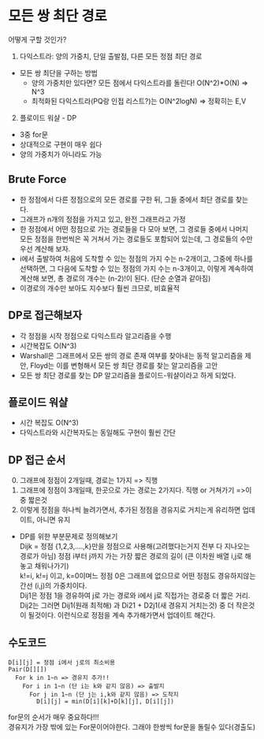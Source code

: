 # 모든 쌍 최단 경로

어떻게 구할 것인가?

1. 다익스트라: 양의 가중치, 단일 출발점, 다른 모든 정점 최단 경로

- 모든 쌍 최단을 구하는 방법
  - 양의 가중치만 있다면? 모든 점에서 다익스트라를 돌린다! O(N^2)\*O(N) => N^3
  - 최적화된 다익스트라(PQ랑 인접 리스트?)는 O(N^2logN) => 정확히는 E,V

2. 플로이드 워샬 - DP

- 3중 for문
- 상대적으로 구현이 매우 쉽다
- 양의 가중치가 아니라도 가능

## Brute Force

- 한 정점에서 다른 정점으로의 모든 경로를 구한 뒤, 그들 중에서 최단 경로를 찾는다.
- 그래프가 n개의 정점을 가지고 있고, 완전 그래프라고 가정
- 한 정점에서 어떤 정점으로 가는 경로들을 다 모아 보면, 그 경로들 중에서 나머지 모든 정점을 한번씩은 꼭 거쳐서 가는 경로들도 포함되어 있는데, 그 경로들의 수만 우선 계산해 보자.
- i에서 출발하여 처음에 도착할 수 있는 정점의 가지 수는 n-2개이고, 그중에 하나를 선택하면, 그 다음에 도착할 수 있는 정점의 가지 수는 n-3개이고, 이렇게 계속하여 계산해 보면, 총 경로의 개수는 (n-2)!이 된다. (단순 순열과 같아짐)
- 이경로의 개수만 보아도 지수보다 훨씬 크므로, 비효율적

## DP로 접근해보자

- 각 정점을 시작 정점으로 다익스트라 알고리즘을 수행
- 시간복잡도 O(N^3)
- Warshall은 그래프에서 모든 쌍의 경로 존재 여부를 찾아내는 동적 알고리즘을 제안, Floyd는 이를 변형해서 모든 쌍 최단 경로를 찾는 알고리즘을 고안
- 모든 쌍 최단 경로를 찾는 DP 알고리즘을 플로이드-워샬이라고 하게 되었다.

## 플로이드 워샬

- 시간 복잡도 O(N^3)
- 다익스트라와 시간복자도는 동일해도 구현이 훨씬 간단

## DP 접근 순서

0. 그래프에 정점이 2개일때, 경로는 1가지 => 직행
1. 그래프에 정점이 3개일때, 한곳으로 가는 경로는 2가지다. 직행 or 거쳐가기 =>이중 짧은것
2. 이렇게 정점을 하나씩 늘려가면서, 추가된 정점을 경유지로 거치는게 유리하면 업데이트, 아니면 유지

- DP를 위한 부분문제로 정의해보기  
  Dijk = 정점 {1,2,3,....,k}만을 정점으로 사용해(고려했다는거지 전부 다 지나오는 경로가 아님) 정점 i부터 j까지 가는 가장 짧은 경로의 길이 (큰 이차원 배열 i,j로 해놓고 채워나가기)  
  k!=i, k!=j 이고, k=0이며느 정점 0은 그래프에 없으므로 어떤 정점도 경유하지않는 간선 (i,j)의 가중치이다.  
  Dij1은 정점 1을 경유하여 j로 가는 경로와 i에서 j로 직접가는 경로중 더 짧은 거리.  
  Dij2는 그러면 Dij1(원래 최적해) 과 Di21 + D2j1(새 경유지 거치는것) 중 더 작은것이 될것이다.
  이런식으로 정점을 계속 추가해가면서 업데이트 해간다.

## 수도코드

```
D[i][j] = 정점 i에서 j로의 최소비용
Pair(D[][])
  For k in 1~n => 경유지 추가!!
    For i in 1~n (단 i는 k와 같지 않음) => 출발지
      For j in 1~n (단 j는 i,k와 같지 않음) => 도착지
        D[i][j] = min(D[i][k]+D[k][j], D[i][j])

```

for문의 순서가 매우 중요하다!!!  
경유지가 가장 밖에 있는 For문이어야한다. 그래야 한쌍씩 for문을 돌릴수 있다(경출도)

